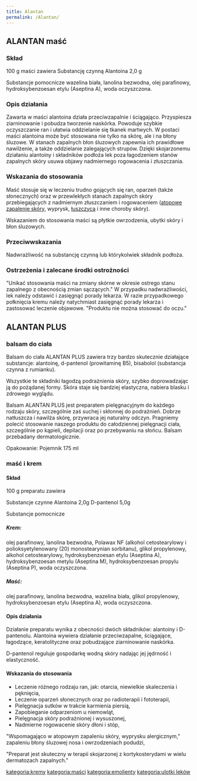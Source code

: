 ```yaml
---
title: Alantan
permalink: /Alantan/
---
```


ALANTAN maść
------------

### Skład

100 g maści zawiera Substancję czynną Alantoina 2,0 g

Substancje pomocnicze
wazelina biała, lanolina bezwodna, olej parafinowy, hydroksybenzoesan etylu (Aseptina A), woda oczyszczona.

### Opis działania

Zawarta w maści alantoina działa przeciwzapalnie i ściągająco. Przyspiesza ziarninowanie i pobudza tworzenie naskórka. Powoduje szybkie oczyszczanie ran i ułatwia oddzielanie się tkanek martwych. W postaci maści alantoina może być stosowana nie tylko na skórę, ale i na błony śluzowe. W stanach zapalnych błon śluzowych zapewnia ich prawidłowe nawilżenie, a także oddzielanie zalegających strupów. Dzięki skojarzonemu działaniu alantoiny i składników podłoża lek poza łagodzeniem stanów zapalnych skóry usuwa objawy nadmiernego rogowacenia i złuszczania.

### Wskazania do stosowania

Maść stosuje się w leczeniu trudno gojących się ran, oparzeń (także słonecznych) oraz w przewlekłych stanach zapalnych skóry przebiegających z nadmiernym złuszczaniem i rogowaceniem ([atopowe zapalenie skóry](/atopedia/Atopowe_zapalenie_skóry "wikilink"), wyprysk, [łuszczyca](/atopedia/Łuszczyca "wikilink") i inne choroby skóry).

Wskazaniem do stosowania maści są płytkie owrzodzenia, ubytki skóry i błon śluzowych.

### Przeciwwskazania

Nadwrażliwość na substancję czynną lub którykolwiek składnik podłoża.

### Ostrzeżenia i zalecane środki ostrożności

"Unikać stosowania maści na zmiany skórne w okresie ostrego stanu zapalnego z obecnością zmian sączących." W przypadku nadwrażliwości, lek należy odstawić i zasięgnąć porady lekarza. W razie przypadkowego połknięcia kremu należy natychmiast zasięgnąć porady lekarza i zastosować leczenie objawowe. "Produktu nie można stosować do oczu."

ALANTAN PLUS
------------

### balsam do ciała

Balsam do ciała ALANTAN PLUS zawiera trzy bardzo skutecznie działające substancje: alantoinę, d-pantenol (prowitaminę B5), bisabolol (substancja czynna z rumianku).

Wszystkie te składniki łagodzą podrażnienia skóry, szybko doprowadzając ją do pożądanej formy. Skóra staje się bardziej elastyczna, nabiera blasku i zdrowego wyglądu.

Balsam ALANTAN PLUS jest preparatem pielęgnacyjnym do każdego rodzaju skóry, szczególnie zaś suchej i skłonnej do podrażnień. Dobrze natłuszcza i nawilża skórę, przywraca jej naturalny odczyn. Pragniemy polecić stosowanie naszego produktu do całodziennej pielęgnacji ciała, szczególnie po kąpieli, depilacji oraz po przebywaniu na słońcu. Balsam przebadany dermatologicznie.

Opakowanie: Pojemnik 175 ml

### maść i krem

#### Skład

100 g preparatu zawiera

Substancje czynne Alantoina 2,0g D-pantenol 5,0g

Substancje pomocnicze

##### Krem:

olej parafinowy, lanolina bezwodna, Polawax NF (alkohol cetostearylowy i polioksyetylenowany (20) monostearynian sorbitanu), glikol propylenowy, alkohol cetostearylowy, hydroksybenzoesan etylu (Aseptina A), hydroksybenzoesan metylu (Aseptina M), hydroksybenzoesan propylu (Aseptina P), woda oczyszczona.

##### Maść:

olej parafinowy, lanolina bezwodna, wazelina biała, glikol propylenowy, hydroksybenzoesan etylu (Aseptina A), woda oczyszczona.

#### Opis działania

Działanie preparatu wynika z obecności dwóch składników: alantoiny i D-pantenolu. Alantoina wywiera działanie przeciwzapalne, ściągające, łagodzące, keratolityczne oraz pobudzające ziarninowanie naskórka.

D-pantenol reguluje gospodarkę wodną skóry nadając jej jędrność i elastyczność.

#### Wskazania do stosowania

-   Leczenie różnego rodzaju ran, jak: otarcia, niewielkie skaleczenia i pęknięcia,
-   Leczenie oparzeń słonecznych oraz po radioterapii i fototerapii,
-   Pielęgnacja sutków w trakcie karmienia piersią,
-   Zapobieganie odparzeniom u niemowląt,
-   Pielęgnacja skóry podrażnionej i wysuszonej,
-   Nadmierne rogowacenie skóry dłoni i stóp,

"Wspomagająco w atopowym zapaleniu skóry, wyprysku alergicznym," zapaleniu błony śluzowej nosa i owrzodzeniach podudzi,

"Preparat jest skuteczny w terapii skojarzonej z kortykosterydami w wielu dermatozach zapalnych."

[kategoria:kremy](/atopedia/kategoria:kremy "wikilink") [kategoria:maści](/atopedia/kategoria:maści "wikilink") [kategoria:emolienty](/atopedia/kategoria:emolienty "wikilink") [kategoria:ulotki leków](/atopedia/kategoria:ulotki_leków "wikilink")